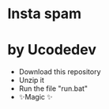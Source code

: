 # Insta spam
# by Ucodedev

- Download this repository
- Unzip it
- Run the file "run.bat"
- ✨Magic ✨
